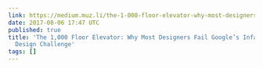 ```yaml
---
link: https://medium.muz.li/the-1-000-floor-elevator-why-most-designers-fail-googles-infamous-interview-design-challenge-a5ff9ad91741
date: 2017-08-06 17:47 UTC
published: true
title: 'The 1,000 Floor Elevator: Why Most Designers Fail Google’s Infamous Interview
  Design Challenge'
tags: []
---
```



